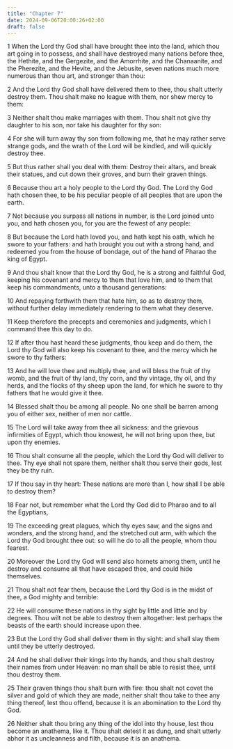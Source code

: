 ```yaml
---
title: "Chapter 7"
date: 2024-09-06T20:00:26+02:00
draft: false
---
```



1 When the Lord thy God shall have brought thee into the land, which thou art going in to possess, and shall have destroyed many nations before thee, the Hethite, and the Gergezite, and the Amorrhite, and the Chanaanite, and the Pherezite, and the Hevite, and the Jebusite, seven nations much more numerous than thou art, and stronger than thou:

2 And the Lord thy God shall have delivered them to thee, thou shalt utterly destroy them. Thou shalt make no league with them, nor shew mercy to them:

3 Neither shalt thou make marriages with them. Thou shalt not give thy daughter to his son, nor take his daughter for thy son:

4 For she will turn away thy son from following me, that he may rather serve strange gods, and the wrath of the Lord will be kindled, and will quickly destroy thee.

5 But thus rather shall you deal with them: Destroy their altars, and break their statues, and cut down their groves, and burn their graven things.

6 Because thou art a holy people to the Lord thy God. The Lord thy God hath chosen thee, to be his peculiar people of all peoples that are upon the earth.

7 Not because you surpass all nations in number, is the Lord joined unto you, and hath chosen you, for you are the fewest of any people:

8 But because the Lord hath loved you, and hath kept his oath, which he swore to your fathers: and hath brought you out with a strong hand, and redeemed you from the house of bondage, out of the hand of Pharao the king of Egypt.

9 And thou shalt know that the Lord thy God, he is a strong and faithful God, keeping his covenant and mercy to them that love him, and to them that keep his commandments, unto a thousand generations:

10 And repaying forthwith them that hate him, so as to destroy them, without further delay immediately rendering to them what they deserve.

11 Keep therefore the precepts and ceremonies and judgments, which I command thee this day to do.

12 If after thou hast heard these judgments, thou keep and do them, the Lord thy God will also keep his covenant to thee, and the mercy which he swore to thy fathers:

13 And he will love thee and multiply thee, and will bless the fruit of thy womb, and the fruit of thy land, thy corn, and thy vintage, thy oil, and thy herds, and the flocks of thy sheep upon the land, for which he swore to thy fathers that he would give it thee.

14 Blessed shalt thou be among all people. No one shall be barren among you of either sex, neither of men nor cattle.

15 The Lord will take away from thee all sickness: and the grievous infirmities of Egypt, which thou knowest, he will not bring upon thee, but upon thy enemies.

16 Thou shalt consume all the people, which the Lord thy God will deliver to thee. Thy eye shall not spare them, neither shalt thou serve their gods, lest they be thy ruin.

17 If thou say in thy heart: These nations are more than I, how shall I be able to destroy them?

18 Fear not, but remember what the Lord thy God did to Pharao and to all the Egyptians,

19 The exceeding great plagues, which thy eyes saw, and the signs and wonders, and the strong hand, and the stretched out arm, with which the Lord thy God brought thee out: so will he do to all the people, whom thou fearest.

20 Moreover the Lord thy God will send also hornets among them, until he destroy and consume all that have escaped thee, and could hide themselves.

21 Thou shalt not fear them, because the Lord thy God is in the midst of thee, a God mighty and terrible:

22 He will consume these nations in thy sight by little and little and by degrees. Thou wilt not be able to destroy them altogether: lest perhaps the beasts of the earth should increase upon thee.

23 But the Lord thy God shall deliver them in thy sight: and shall slay them until they be utterly destroyed.

24 And he shall deliver their kings into thy hands, and thou shalt destroy their names from under Heaven: no man shall be able to resist thee, until thou destroy them.

25 Their graven things thou shalt burn with fire: thou shalt not covet the silver and gold of which they are made, neither shalt thou take to thee any thing thereof, lest thou offend, because it is an abomination to the Lord thy God.

26 Neither shalt thou bring any thing of the idol into thy house, lest thou become an anathema, like it. Thou shalt detest it as dung, and shalt utterly abhor it as uncleanness and filth, because it is an anathema.

